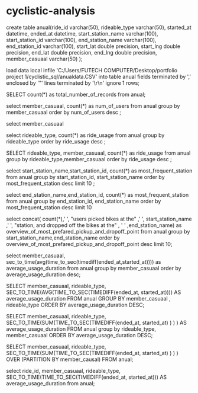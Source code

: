 # cyclistic-analysis

create table anual(ride_id varchar(50),
 rideable_type varchar(50),
 started_at datetime,
 ended_at datetime,
 start_station_name varchar(100),
 start_station_id varchar(100),
 end_station_name varchar(100),
 end_station_id varchar(100), 
 start_lat double precision,
 start_lng double precision,
 end_lat double precision, 
 end_lng double precision,
 member_casuaal varchar(50) );


load data local infile 'C:/Users/FUTECH COMPUTER/Desktop/portfolio project 1/cyclistic_sql/anualdata.CSV'
into table anual
fields terminated by ','
enclosed by '"'
lines terminated by '\r\n'
ignore 1 rows;

SELECT count(*) as total_number_of_records from anual;

select member_casuaal, count(*) as num_of_users 
from anual
group by member_casuaal
order by num_of_users desc
;

select member_casuaal

select rideable_type, count(*) as ride_usage
from anual
group by rideable_type
order by ride_usage desc
;

SELECT rideable_type, member_casuaal, count(*) as ride_usage
from anual
group by rideable_type,member_casuaal
order by ride_usage desc
;


select start_station_name,start_station_id, count(*) as most_frequent_station
from anual
group by start_station_id, start_station_name
order by most_frequent_station desc
limit 10
;

select end_station_name,end_station_id, count(*) as most_frequent_station
from anual
group by end_station_id, end_station_name
order by most_frequent_station desc
limit 10



select concat( count(*),' ', "users picked bikes at the" ,' ', start_station_name ,' ',  "station, and dropped off the bikes at the" , ' ' ,end_station_name) as overview_of_most_prefared_pickup_and_dropoff_point
from anual
group by start_station_name,end_station_name
order by overview_of_most_prefared_pickup_and_dropoff_point desc
limit 10;


select member_casuaal, sec_to_time(avg(time_to_sec(timediff(ended_at,started_at)))) as average_usage_duration from anual
group by member_casuaal
order by  average_usage_duration desc;

SELECT 
    member_casuaal,
    rideable_type,
    SEC_TO_TIME(AVG(TIME_TO_SEC(TIMEDIFF(ended_at, started_at)))) AS average_usage_duration
FROM
    anual
GROUP BY member_casuaal , rideable_type
ORDER BY average_usage_duration DESC;



SELECT 
    member_casuaal,
    rideable_type,
    SEC_TO_TIME(SUM(TIME_TO_SEC(TIMEDIFF(ended_at, started_at) ) ) ) AS average_usage_duration
FROM
    anual
    group by rideable_type, member_casuaal
ORDER BY average_usage_duration DESC;

SELECT 
    member_casuaal,
    rideable_type,
    SEC_TO_TIME(SUM(TIME_TO_SEC(TIMEDIFF(ended_at, started_at) ) ) ) OVER (PARTITION BY member_causal)
FROM
    anual;


select ride_id,
 member_casuaal,
 rideable_type,
 SEC_TO_TIME(TIME_TO_SEC(TIMEDIFF(ended_at, started_at))) AS average_usage_duration from anual;

